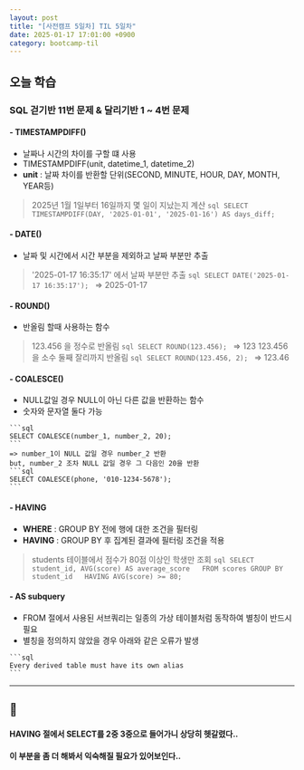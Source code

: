 ```yaml
---
layout: post
title: "[사전캠프 5일차] TIL 5일차"
date: 2025-01-17 17:01:00 +0900
category: bootcamp-til
---
```


## 오늘 학습
### SQL 걷기반 11번 문제 & 달리기반 1 ~ 4번 문제

#### - TIMESTAMPDIFF()
- 날짜나 시간의 차이를 구할 떄 사용
- TIMESTAMPDIFF(unit, datetime_1, datetime_2)
- **unit** : 날짜 차이를 반환할 단위(SECOND, MINUTE, HOUR, DAY, MONTH, YEAR등)
> 2025년 1월 1일부터 16일까지 몇 일이 지났는지 계산
    ```sql
    SELECT TIMESTAMPDIFF(DAY, '2025-01-01', '2025-01-16') AS days_diff;
    ```

#### - DATE()
- 날짜 및 시간에서 시간 부분을 제외하고 날짜 부분만 추출
> '2025-01-17 16:35:17' 에서 날짜 부분만 추출
    ```sql
    SELECT DATE('2025-01-17 16:35:17');
    ```
    => 2025-01-17

#### - ROUND()
- 반올림 할때 사용하는 함수
> 123.456 을 정수로 반올림
    ```sql
    SELECT ROUND(123.456);
    ```
    => 123
> 123.456 을 소수 둘째 잘리까지 반올림
    ```sql
    SELECT ROUND(123.456, 2);
    ```
    => 123.46

#### - COALESCE()
- NULL값일 경우 NULL이 아닌 다른 값을 반환하는 함수
- 숫자와 문자열 둘다 가능
> 
    ```sql
    SELECT COALESCE(number_1, number_2, 20);
    ```
    => number_1이 NULL 값일 경우 number_2 반환  
    but, number_2 조차 NULL 값일 경우 그 다음인 20을 반환
    ```sql
    SELECT COALESCE(phone, '010-1234-5678');
    ```

#### - HAVING
- **WHERE** : GROUP BY 전에 행에 대한 조건을 필터링
- **HAVING** : GROUP BY 후 집계된 결과에 필터링 조건을 적용
> students 테이블에서 점수가 80점 이상인 학생만 조회
    ```sql
    SELECT student_id, AVG(score) AS average_score  
    FROM scores GROUP BY student_id  
    HAVING AVG(score) >= 80;
    ```

#### - AS subquery
- FROM 절에서 사용된 서브쿼리는 일종의 가상 테이블처럼 동작하여 별칭이 반드시 필요
- 별칭을 정의하지 않았을 경우 아래와 같은 오류가 발생
>
    ```sql
    Every derived table must have its own alias
    ```

---

## 💬

#### HAVING 절에서 SELECT를 2중 3중으로 들어가니 상당히 헷갈렸다..  
#### 이 부분을 좀 더 해봐서 익숙해질 필요가 있어보인다..

